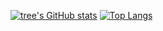 [![tree's GitHub stats](https://github-readme-stats.vercel.app/api?username=9426224&hide=contribs,prs&show_icons=true&theme=radical)](https://github.com/anuraghazra/github-readme-stats)
[![Top Langs](https://github-readme-stats.vercel.app/api/top-langs/?username=9426224&layout=compact)](https://github.com/anuraghazra/github-readme-stats)
